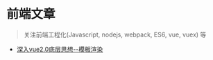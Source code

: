 前端文章
============

> 关注前端工程化(Javascript, nodejs, webpack, ES6, vue, vuex) 等
* [深入vue2.0底层思想--模板渲染](https://github.com/zoro-web/blog/issues/2)

